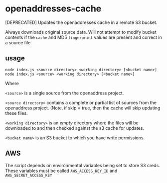 # openaddresses-cache

[DEPRECATED] Updates the openaddresses cache in a remote S3 bucket.

Always downloads original source data. Will not attempt to modify bucket
contents if the `cache` and MD5 `fingerprint` values are present and correct
in a source file.

## usage

    node index.js <source directory> <working directory> [<bucket name>]
    node index.js <source> <working directory> [<bucket name>]
    
Where

`<source>` is a single source from the openaddress project.

`<source directory>` contains a complete or partial list of sources from the openaddress project. (Note, if skip = true, then the cache will skip updating these files.

`<working directory>` is an *empty* directory where the files will be downloaded to and then checked against the s3 cache for updates.

`<bucket name>` is an S3 bucket to which you have write permissions.

## AWS

The script depends on environmental variables being set to store S3 creds. These variables must be called `AWS_ACCESS_KEY_ID` and `AWS_SECRET_ACCESS_KEY`
